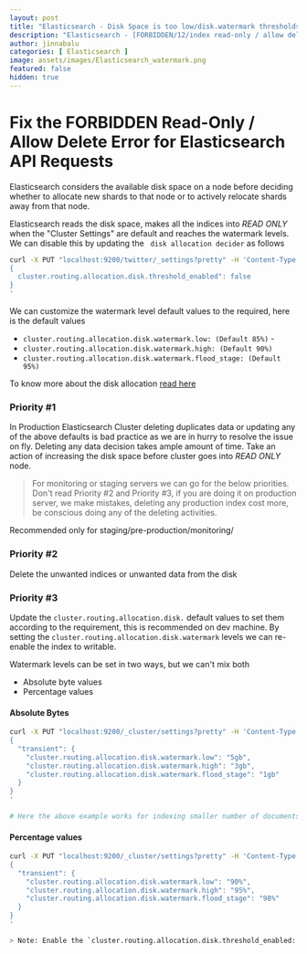 ```yaml
---
layout: post
title: "Elasticsearch - Disk Space is too low/disk.watermark thresholds/FORBIDDEN/12/index read-only"
description: "Elasticsearch - [FORBIDDEN/12/index read-only / allow delete (api)];];"
author: jinnabalu
categories: [ Elasticsearch ]
image: assets/images/Elasticsearch_watermark.png
featured: false
hidden: true
---
```


# Fix the FORBIDDEN Read-Only / Allow Delete Error for Elasticsearch API Requests

Elasticsearch considers the available disk space on a node before deciding whether to allocate new shards to that node or to actively relocate shards away from that node.

Elasticsearch reads the disk space, makes all the indices into *READ ONLY* when the "Cluster Settings" are default and reaches the watermark levels. We can disable this by updating the ` disk allocation decider` as follows

```bash
curl -X PUT "localhost:9200/twitter/_settings?pretty" -H 'Content-Type: application/json' -d'
{
  cluster.routing.allocation.disk.threshold_enabled": false
}
'
```

We can customize the watermark level default values to the required, here is the default values

- `cluster.routing.allocation.disk.watermark.low: (Default 85%)` - 
- `cluster.routing.allocation.disk.watermark.high: (Default 90%)` 
- `cluster.routing.allocation.disk.watermark.flood_stage: (Default 95%)`

To know more about the disk allocation [read here](https://www.elastic.co/guide/en/elasticsearch/reference/6.8/disk-allocator.html)

### Priority #1

In Production Elasticsearch Cluster deleting duplicates data or updating any of the above defaults is bad practice as we are in hurry to resolve the issue on fly. Deleting any data decision takes ample amount of time. Take an action of increasing the disk space before cluster goes into *READ ONLY* node.

> For monitoring or staging servers we can go for the below priorities. Don't read Priority #2 and Priority #3, if you are doing it on production server, we make mistakes, deleting any production index cost more, be conscious doing any of the deleting activities.

Recommended only for staging/pre-production/monitoring/

### Priority #2

Delete the unwanted indices or unwanted data from the disk

### Priority #3

Update the `cluster.routing.allocation.disk.` default values to set them according to the requirement, this is recommended on dev machine. By setting the `cluster.routing.allocation.disk.watermark` levels we can re-enable the index to writable.

Watermark levels can be set in two ways, but we can't mix both

- Absolute byte values 
- Percentage values

#### Absolute Bytes

```bash
curl -X PUT "localhost:9200/_cluster/settings?pretty" -H 'Content-Type: application/json' -d'
{
  "transient": {
    "cluster.routing.allocation.disk.watermark.low": "5gb",
    "cluster.routing.allocation.disk.watermark.high": "3gb",
    "cluster.routing.allocation.disk.watermark.flood_stage": "1gb"
  }
}
'

# Here the above example works for indexing smaller number of documents/sec in dev or test
```
#### Percentage values

```bash
curl -X PUT "localhost:9200/_cluster/settings?pretty" -H 'Content-Type: application/json' -d'
{
  "transient": {
    "cluster.routing.allocation.disk.watermark.low": "90%",
    "cluster.routing.allocation.disk.watermark.high": "95%",
    "cluster.routing.allocation.disk.watermark.flood_stage": "98%"
  }
}
'

> Note: Enable the `cluster.routing.allocation.disk.threshold_enabled: true`, when the cluster is stable and normal, so the warnings will be thrown based on the disk usage. Disabling leads to stop the elasticsearch cluster.